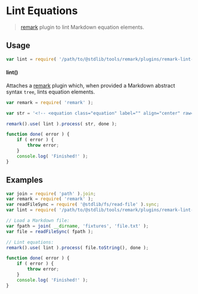 # Lint Equations

> [remark][remark] plugin to lint Markdown equation elements.

<section class="usage">

## Usage

```javascript
var lint = require( '/path/to/@stdlib/tools/remark/plugins/remark-lint-equations' );
```

#### lint()

Attaches a [remark][remark] plugin which, when provided a Markdown abstract syntax `tree`, lints equation elements.

<!-- eslint-disable no-useless-escape -->

```javascript
var remark = require( 'remark' );

var str = '<!-- <equation class="equation" label="" align="center" raw="|x| = \begin{cases} x & \textrm{if}}\ x \geq 0 \\ -x & \textrm{{if}\ x < 0\end{cases}" alt=""> -->\n\n<!-- </equation> -->';

remark().use( lint ).process( str, done );

function done( error ) {
    if ( error ) {
        throw error;
    }
    console.log( 'Finished!' );
}
```

</section>

<!-- /.usage -->

<section class="notes">

</section>

<!-- /.notes -->

<section class="examples">

## Examples

<!-- eslint-disable no-sync -->

<!-- eslint no-undef: "error" -->

```javascript
var join = require( 'path' ).join;
var remark = require( 'remark' );
var readFileSync = require( '@stdlib/fs/read-file' ).sync;
var lint = require( '/path/to/@stdlib/tools/remark/plugins/remark-lint-equations' );

// Load a Markdown file:
var fpath = join( __dirname, 'fixtures', 'file.txt' );
var file = readFileSync( fpath );

// Lint equations:
remark().use( lint ).process( file.toString(), done );

function done( error ) {
    if ( error ) {
        throw error;
    }
    console.log( 'Finished!' );
}
```

</section>

<!-- /.examples -->

<section class="links">

[remark]: https://github.com/wooorm/remark

</section>

<!-- /.links -->
